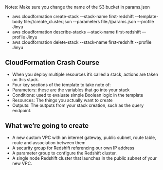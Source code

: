 Notes:
Make sure you change the name of the S3 bucket in params.json

* aws cloudformation create-stack --stack-name first-redshift --template-body file://create_cluster.json --parameters file://params.json --profile Jinyu
* aws cloudformation describe-stacks --stack-name first-redshift --profile Jinyu
* aws cloudformation delete-stack --stack-name first-redshift --profile Jinyu



## CloudFormation Crash Course
* When you deploy multiple resources it’s called a stack, actions are taken on this stack.
* Four key sections of the template to take note of:
* Parameters: these are the variables that go into your stack
* Conditions: used to evaluate simple Boolean logic in the template
* Resources: The things you actually want to create
* Outputs: The outputs from your stack creation, such as the query endpoint.

## What we’re going to create
* A new custom VPC with an internet gateway, public subnet, route table, route and association between them
* A security group for Redshift referencing our own IP address
* A parameter group to configure the Redshift cluster.
* A single node Redshift cluster that launches in the public subnet of your new VPC.
